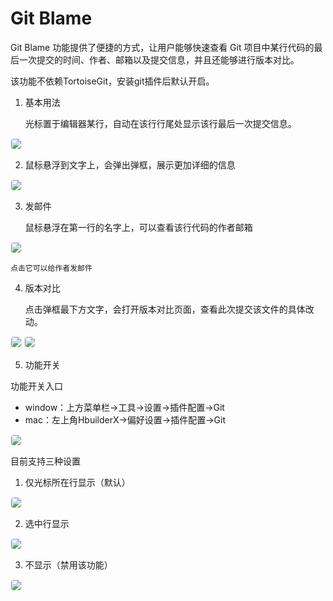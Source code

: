 # Git Blame

 Git Blame 功能提供了便捷的方式，让用户能够快速查看 Git 项目中某行代码的最后一次提交的时间、作者、邮箱以及提交信息，并且还能够进行版本对比。

 该功能不依赖TortoiseGit，安装git插件后默认开启。

1. 基本用法

    光标置于编辑器某行，自动在该行行尾处显示该行最后一次提交信息。

<img src="/static/snapshots/tutorial/source_control/git_update/gitextension_branch_blame1.png" style="border:1px solid #eee; border-radius: 5px;"/>

2. 鼠标悬浮到文字上，会弹出弹框，展示更加详细的信息

<img src="/static/snapshots/tutorial/source_control/git_update/gitextension_branch_blame2.png" style="border:1px solid #eee; border-radius: 5px;"/>

3. 发邮件

    鼠标悬浮在第一行的名字上，可以查看该行代码的作者邮箱

<img src="/static/snapshots/tutorial/source_control/git_update/gitextension_branch_blame3.png" style="border:1px solid #eee; border-radius: 5px;"/>

    点击它可以给作者发邮件

4. 版本对比

    点击弹框最下方文字，会打开版本对比页面，查看此次提交该文件的具体改动。

<img src="/static/snapshots/tutorial/source_control/git_update/gitextension_branch_blame4.png" style="border:1px solid #eee; border-radius: 5px;"/>

<img src="/static/snapshots/tutorial/source_control/git_update/gitextension_branch_blame5.png" style="border:1px solid #eee; border-radius: 5px;"/>

5. 功能开关

功能开关入口
* window：上方菜单栏->工具->设置->插件配置->Git
* mac：左上角HbuilderX->偏好设置->插件配置->Git

<img src="/static/snapshots/tutorial/source_control/git_update/gitextension_branch_blame6.png" style="border:1px solid #eee; border-radius: 5px;"/>

目前支持三种设置
1. 仅光标所在行显示（默认）

<img src="/static/snapshots/tutorial/source_control/git_update/gitextension_branch_blame7.png" style="border:1px solid #eee; border-radius: 5px;"/>

2. 选中行显示

<img src="/static/snapshots/tutorial/source_control/git_update/gitextension_branch_blame8.png" style="border:1px solid #eee; border-radius: 5px;"/>

3. 不显示（禁用该功能）

<img src="/static/snapshots/tutorial/source_control/git_update/gitextension_branch_blame9.png" style="border:1px solid #eee; border-radius: 5px;"/>
